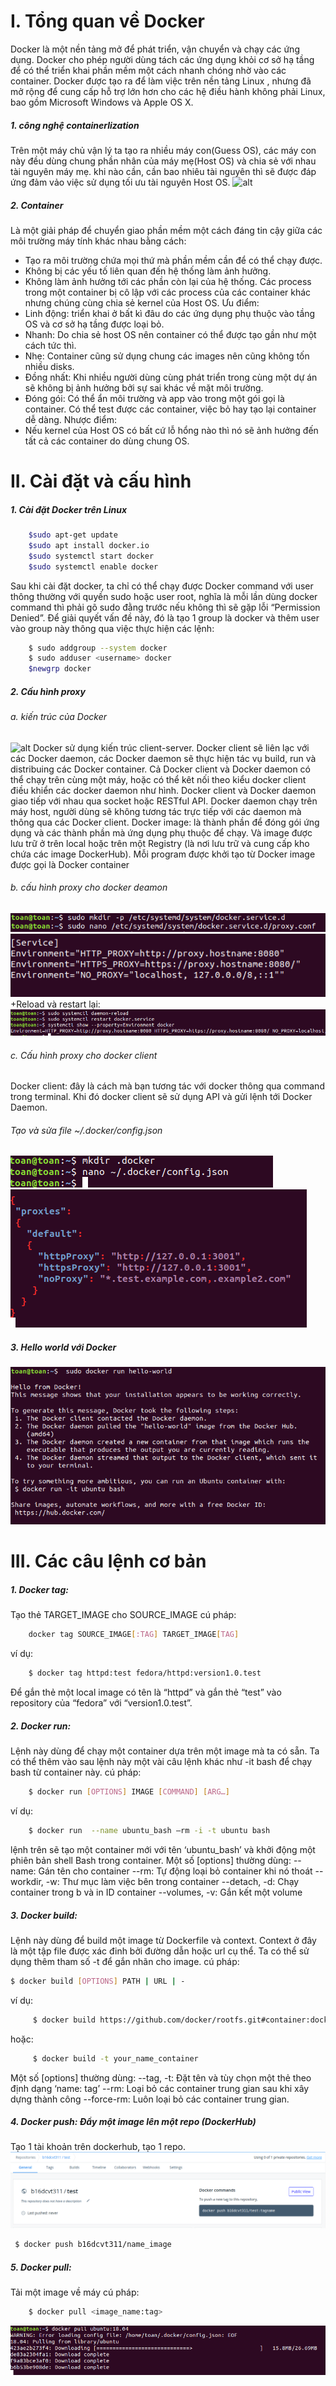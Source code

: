 # I. Tổng quan về Docker
Docker là một nền tảng mở để phát triển, vận chuyển và chạy các ứng dụng. Docker cho phép người dùng tách các ứng dụng khỏi cơ sở hạ tầng để có thể triển khai phần mềm một cách nhanh chóng nhờ vào các container.
Docker được tạo ra để làm việc trên nền tảng Linux , nhưng đã mở rộng để cung cấp hỗ trợ lớn hơn cho các hệ điều hành không phải Linux, bao gồm Microsoft Windows và Apple OS X.
##### 1. công nghệ containerlization
Trên một máy chủ vận lý ta tạo ra nhiều máy con(Guess OS), các máy con này đều dùng chung phần nhân của máy mẹ(Host OS) và chia sẻ với nhau tài nguyên máy mẹ. khi nào cần, cần bao nhiêu tài nguyên thì sẽ được đáp ứng đảm vảo việc sử dụng tối ưu tài nguyên Host OS.
![alt](https://viblo.asia/uploads/5fdfbb3b-de87-4b24-a65c-3cf8753bfa15.png)
##### 2. Container
Là một giải pháp để chuyển giao phần mềm một cách đáng tin cậy giữa các môi trường máy tính khác nhau bằng cách:
* Tạo ra môi trường chứa mọi thứ mà phần mềm cần để có thể chạy được.
* Không bị các yếu tố liên quan đến hệ thống làm ảnh hưởng.
* Không làm ảnh hưởng tới các phần còn lại của hệ thống.
Các process trong một container bị cô lập với các process của các container khác nhưng chúng cùng chia sẻ kernel của Host OS.
Ưu điểm:
* Linh động: triển khai ở bất kì đâu do các ứng dụng phụ thuộc vào tầng OS và cơ sở hạ tầng được loại bỏ.
* Nhanh: Do chia sẻ host OS nên container có thể được tạo gần như một cách tức thì.
* Nhẹ: Container cũng sử dụng chung các images nên cũng không tốn nhiều disks.
* Đồng nhất: Khi nhiều người dùng cùng phát triển trong cùng một dự án sẽ không bị ảnh hưởng bởi sự sai khác về mặt môi trường.
* Đóng gói: Có thể ẩn môi trường và app vào trong một gói gọi là container. Có thể test được các container, việc bỏ hay tạo lại container dễ dàng.
	Nhược điểm:
* Nếu kernel của Host OS có bất cứ lỗ hổng nào thì nó sẽ ảnh hưởng đến tất cả các container do dùng chung OS.
# II. Cài đặt và cấu hình
##### 1. Cài đặt Docker trên Linux
```sh
    $sudo apt-get update
    $sudo apt install docker.io
    $sudo systemctl start docker
    $sudo systemctl enable docker
```
Sau khi cài đặt docker, ta chỉ có thể chạy được Docker command với user thông thường với quyền sudo hoặc user root, nghĩa là mỗi lần dùng docker command thì phải gõ sudo đằng trước nếu không thì sẽ gặp lỗi “Permission Denied”. Để giải quyết vấn đề này, đó là tạo 1 group là docker và thêm user vào group này thông qua việc thực hiện các lệnh:

```sh
    $ sudo addgroup --system docker
	$ sudo adduser <username> docker
	$newgrp docker
```
##### 2. Cấu hình proxy
###### a. kiến trúc của Docker
![alt](https://user-content.gitlab-static.net/a4b100b0aff6883a6bc88b92e9f7184cc85d52b6/68747470733a2f2f692e696d6775722e636f6d2f36477036627a762e706e67)
Docker sử dụng kiến trúc client-server. Docker client sẽ liên lạc với các Docker daemon, các Docker daemon sẽ thực hiện tác vụ build, run và distribuing các Docker container. Cả Docker client và Docker daemon có thể chạy trên cùng một máy, hoặc có thể kêt nối theo kiểu docker client điều khiển các docker daemon như hình. Docker client và Docker daemon giao tiếp với nhau qua socket hoặc RESTful API.
Docker daemon chạy trên máy host, người dùng sẽ không tương tác trực tiếp với các daemon mà thông qua các Docker client.
Docker image: là thành phần để đóng gói ứng dụng và các thành phần mà ứng dụng phụ thuộc để chạy. Và image được lưu trữ ở trên local hoặc trên một Registry (là nơi lưu trữ và cung cấp kho chứa các image DockerHub). Mỗi program được khởi tạo từ Docker image được gọi là Docker container
###### b. cấu hình proxy cho docker deamon
![alt](https://raw.githubusercontent.com/toantd1202/photo/master/Screenshot%20from%202020-03-19%2016-58-33.png)
![alt](https://raw.githubusercontent.com/toantd1202/photo/master/Screenshot%20from%202020-03-19%2016-59-58.png)
+Reload và restart lại:
![alt](https://raw.githubusercontent.com/toantd1202/photo/master/Screenshot%20from%202020-03-19%2016-59-11.png)
###### c. Cấu hình proxy cho docker client
Docker client: đây là cách mà bạn tương tác với docker thông qua command trong terminal. Khi đó docker client sẽ sử dụng API và gửi lệnh tới Docker Daemon.
###### Tạo và sửa file ~/.docker/config.json
![alt](https://raw.githubusercontent.com/toantd1202/photo/master/Screenshot%20from%202020-03-19%2018-03-52.png)
![alt](https://raw.githubusercontent.com/toantd1202/photo/master/Screenshot%20from%202020-03-19%2017-07-07.png)
##### 3. Hello world với Docker
![alt](https://raw.githubusercontent.com/toantd1202/photo/master/Screenshot%20from%202020-03-19%2016-46-18.png)
# III. Các câu lệnh cơ bản
##### 1. Docker tag: 
Tạo thẻ TARGET_IMAGE cho SOURCE_IMAGE
cú pháp:
```sh	
	docker tag SOURCE_IMAGE[:TAG] TARGET_IMAGE[TAG]
```

ví dụ:
```sh
    $ docker tag httpd:test fedora/httpd:version1.0.test
```
Để gắn thẻ một local image có tên là “httpd” và gắn thẻ “test” vào repository của “fedora” với “version1.0.test”.
##### 2. Docker run: 
Lệnh này dùng để chạy một container dựa trên một image mà ta có sẵn. Ta có thể thêm vào sau lệnh này một vài câu lệnh khác như -it bash để chạy bash từ container này.
     cú pháp: 
```sh     
	$ docker run [OPTIONS] IMAGE [COMMAND] [ARG…]
```
ví dụ: 
```sh
	$ docker run  --name ubuntu_bash –rm -i -t ubuntu bash
```
lệnh trên sẽ tạo một container mới với tên ‘ubuntu_bash’ và khởi động một phiên bản shell Bash trong container.
Một số [options] thường dùng:
	--name: Gán tên cho container
	--rm: Tự động loại bỏ container khi nó thoát
	--workdir, -w: Thư mục làm việc bên trong container
	--detach, -d: Chạy container trong b và in ID container
    --volumes, -v: Gắn kết một  volume

##### 3. Docker build: 
Lệnh này dùng để build một image từ Dockerfile và context. Context ở đây là một tập file được xác đinh bởi đường dẫn hoặc url cụ thể. Ta có thể sử dụng thêm tham số -t để gắn nhãn cho image.
	cú pháp:
```sh
$ docker build [OPTIONS] PATH | URL | -
```
ví dụ: 
```sh
     $ docker build https://github.com/docker/rootfs.git#container:docker
```
hoặc:
```sh
     $ docker build -t your_name_container
```

Một số [options] thường dùng:
--tag, -t: Đặt tên và tùy chọn một thẻ theo định dạng ‘name: tag’
--rm: Loại bỏ các container trung gian sau khi xây dựng thành công
--force-rm: Luôn loại bỏ các container trung gian.
##### 4. Docker push: Đẩy một image lên một repo (DockerHub)
Tạo 1 tài khoản trên dockerhub, tạo 1 repo.
![alt](https://raw.githubusercontent.com/toantd1202/photo/master/Screenshot%20from%202020-03-19%2022-57-11.png)
```sh
 $ docker push b16dcvt311/name_image
```
##### 5. Docker pull: 
Tải một image về máy
cú pháp:
```sh
	$ docker pull <image_name:tag>
```
![alt](https://raw.githubusercontent.com/toantd1202/photo/master/Screenshot%20from%202020-03-20%2000-21-21.png)

